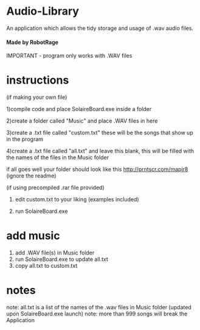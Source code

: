 # Audio-Library
An application which allows the tidy storage and usage of .wav audio files.
#### Made by RobotRage ####

IMPORTANT - program only works with .WAV files


# instructions #
(if making your own file) 

1)compile code and place SolaireBoard.exe inside a folder

2)create a folder called "Music" and place .WAV files in here 

3)create a .txt file called "custom.txt" these will be the songs that show up in the program

4)create a .txt file called "all.txt" and leave this blank, this will be filled with the names of the files in the Music folder

if all goes well your folder should look like this http://prntscr.com/mapjr8 (ignore the readme)

(if using precompiled .rar file provided)
1) edit custom.txt to your liking (examples included)

2) run SolaireBoard.exe


# add music #

1) add .WAV file(s) in Music folder
2) run SolaireBoard.exe to update all.txt
3) copy all.txt to custom.txt



# notes #

note: all.txt is a list of the names of the .wav files in Music folder (updated upon SolaireBoard.exe launch)
note: more than 999 songs will break the Application
